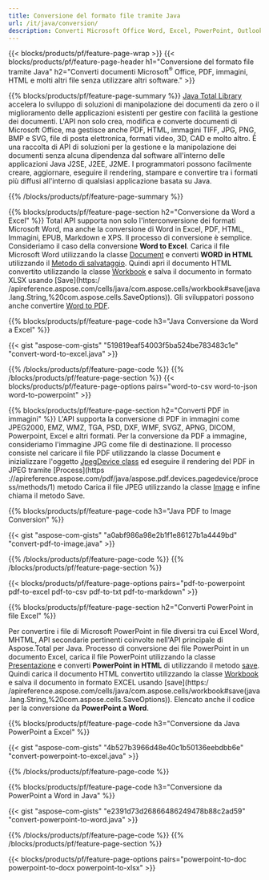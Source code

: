```yaml
---
title: Conversione del formato file tramite Java 
url: /it/java/conversion/
description: Converti Microsoft Office Word, Excel, PowerPoint, Outlook, PDF, HTML, immagini 3D, diagrammi, formati video e diversi altri formati con poche righe di codice Java.
---
```


{{< blocks/products/pf/feature-page-wrap >}}
{{< blocks/products/pf/feature-page-header h1="Conversione del formato file tramite Java" h2="Converti documenti Microsoft<sup>&reg;</sup> Office, PDF, immagini, HTML e molti altri file senza utilizzare altri software." >}}

{{% blocks/products/pf/feature-page-summary %}}
[Java Total Library](https://products.aspose.com/total/java/) accelera lo sviluppo di soluzioni di manipolazione dei documenti da zero o il miglioramento delle applicazioni esistenti per gestire con facilità la gestione dei documenti. L'API non solo crea, modifica e converte documenti di Microsoft Office, ma gestisce anche PDF, HTML, immagini TIFF, JPG, PNG, BMP e SVG, file di posta elettronica, formati video, 3D, CAD e molto altro. È una raccolta di API di soluzioni per la gestione e la manipolazione dei documenti senza alcuna dipendenza dal software all'interno delle applicazioni Java J2SE, J2EE, J2ME. I programmatori possono facilmente creare, aggiornare, eseguire il rendering, stampare e convertire tra i formati più diffusi all'interno di qualsiasi applicazione basata su Java.

{{% /blocks/products/pf/feature-page-summary  %}}

{{% blocks/products/pf/feature-page-section  h2="Conversione da Word a Excel" %}}
Total API supporta non solo l'interconversione dei formati Microsoft Word, ma anche la conversione di Word in Excel, PDF, HTML, Immagini, EPUB, Markdown e XPS. Il processo di conversione è semplice. Consideriamo il caso della conversione **Word to Excel**. Carica il file Microsoft Word utilizzando la classe [Document](https://apiference.aspose.com/words/java/com.aspose.words/Document) e converti **WORD in HTML** utilizzando il [Metodo di salvataggio](https://apireference.aspose.com/words/java/com.aspose.words/Document#save(java.lang.String,com.aspose.words.SaveOptions)). Quindi apri il documento HTML convertito utilizzando la classe [Workbook](https://apiference.aspose.com/cells/java/com.aspose.cells/Workbook) e salva il documento in formato XLSX usando [Save](https:/ /apireference.aspose.com/cells/java/com.aspose.cells/workbook#save(java.lang.String,%20com.aspose.cells.SaveOptions)).
 Gli sviluppatori possono anche convertire [Word to PDF](https://products.aspose.com/words/java/conversion/word-to-pdf/).


{{% blocks/products/pf/feature-page-code h3="Java Conversione da Word a Excel" %}}

{{< gist "aspose-com-gists" "519819eaf54003f5ba524be783483c1e" "convert-word-to-excel.java" >}}

{{% /blocks/products/pf/feature-page-code  %}}
{{% /blocks/products/pf/feature-page-section %}}
{{< blocks/products/pf/feature-page-options pairs="word-to-csv word-to-json word-to-powerpoint" >}}


{{% blocks/products/pf/feature-page-section  h2="Converti PDF in immagini" %}}
L'API supporta la conversione di PDF in immagini come JPEG2000, EMZ, WMZ, TGA, PSD, DXF, WMF, SVGZ, APNG, DICOM, Powerpoint, Excel e altri formati. Per la conversione da PDF a immagine, consideriamo l'immagine JPG come file di destinazione. Il processo consiste nel caricare il file PDF utilizzando la classe Document e inizializzare l'oggetto [JpegDevice class](https://apiference.aspose.com/pdf/java/aspose.pdf.devices/jpegdevice) ed eseguire il rendering del PDF in JPEG tramite [Process](https ://apireference.aspose.com/pdf/java/aspose.pdf.devices.pagedevice/process/methods/1) metodo
Carica il file JPEG utilizzando la classe [Image](https://apiference.aspose.com/imaging/java/aspose.imaging/image) e infine chiama il metodo Save.

{{% blocks/products/pf/feature-page-code h3="Java PDF to Image Conversion" %}}

{{< gist "aspose-com-gists" "a0abf986a98e2b1f1e86127b1a4449bd" "convert-pdf-to-image.java" >}}


{{% /blocks/products/pf/feature-page-code  %}}
{{% /blocks/products/pf/feature-page-section %}}

{{< blocks/products/pf/feature-page-options pairs="pdf-to-powerpoint pdf-to-excel pdf-to-csv pdf-to-txt pdf-to-markdown" >}}

{{% blocks/products/pf/feature-page-section  h2="Converti PowerPoint in file Excel" %}}

Per convertire i file di Microsoft PowerPoint in file diversi tra cui Excel Word, MHTML, API secondarie pertinenti coinvolte nell'API principale di Aspose.Total per Java. Processo di conversione dei file PowerPoint in un documento Excel, carica il file PowerPoint utilizzando la classe [Presentazione](https://apiference.aspose.com/slides/java/com.aspose.slides/Presentation) e converti **PowerPoint in HTML** di utilizzando il metodo [save](https://apiference.aspose.com/slides/java/com.aspose.slides/Presentation#save-java.lang.String-int-com.aspose.slides.ISaveOptions-). Quindi carica il documento HTML convertito utilizzando la classe [Workbook](https://apiference.aspose.com/cells/java/com.aspose.cells/Workbook) e salva il documento in formato EXCEL usando [save](https:/ /apireference.aspose.com/cells/java/com.aspose.cells/workbook#save(java.lang.String,%20com.aspose.cells.SaveOptions)). Elencato anche il codice per la conversione da **PowerPoint a Word**.

{{% blocks/products/pf/feature-page-code h3="Conversione da Java PowerPoint a Excel" %}}

{{< gist "aspose-com-gists" "4b527b3966d48e40c1b50136eebdbb6e" "convert-powerpoint-to-excel.java" >}}

{{% /blocks/products/pf/feature-page-code %}}

{{% blocks/products/pf/feature-page-code h3="Conversione da PowerPoint a Word in Java" %}}

{{< gist "aspose-com-gists" "e2391d73d26866486249478b88c2ad59" "convert-powerpoint-to-word.java" >}}

{{% /blocks/products/pf/feature-page-code %}}
{{% /blocks/products/pf/feature-page-section %}}

{{< blocks/products/pf/feature-page-options pairs="powerpoint-to-doc powerpoint-to-docx powerpoint-to-xlsx" >}}